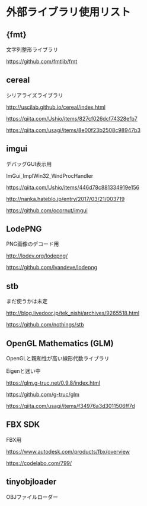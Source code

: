 # 外部ライブラリ使用リスト



## {fmt}

文字列整形ライブラリ

https://github.com/fmtlib/fmt



## cereal

シリアライズライブラリ

http://uscilab.github.io/cereal/index.html

https://qiita.com/Ushio/items/827cf026dcf74328efb7

https://qiita.com/usagi/items/8e00f23b2508c98947b3



## imgui

デバッグGUI表示用

ImGui_ImplWin32_WndProcHandler

https://qiita.com/Ushio/items/446d78c881334919e156

http://nanka.hateblo.jp/entry/2017/03/21/003719

https://github.com/ocornut/imgui



## LodePNG

PNG画像のデコード用

http://lodev.org/lodepng/

https://github.com/lvandeve/lodepng



## stb

まだ使うかは未定

http://blog.livedoor.jp/tek_nishi/archives/9265518.html

https://github.com/nothings/stb



## OpenGL Mathematics (GLM)

OpenGLと親和性が高い線形代数ライブラリ

Eigenと迷い中

https://glm.g-truc.net/0.9.8/index.html

https://github.com/g-truc/glm

https://qiita.com/usagi/items/f34976a3d3011506ff7d



## FBX SDK

FBX用

https://www.autodesk.com/products/fbx/overview

https://codelabo.com/799/


## tinyobjloader

OBJファイルローダー

